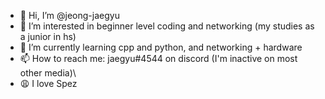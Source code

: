 - 👋 Hi, I’m @jeong-jaegyu
- 👀 I’m interested in beginner level coding and networking (my studies as a junior in hs)
- 🌱 I’m currently learning cpp and python, and networking + hardware
- 📫 How to reach me: jaegyu#4544 on discord (I'm inactive on most other media)\
- 😩 I love Spez

<!---
jeong-jaegyu/jeong-jaegyu is a ✨ special ✨ repository because its `README.md` (this file) appears on your GitHub profile.
You can click the Preview link to take a look at your changes.
--->

